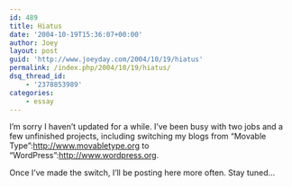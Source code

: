 ```yaml
---
id: 489
title: Hiatus
date: '2004-10-19T15:36:07+00:00'
author: Joey
layout: post
guid: 'http://www.joeyday.com/2004/10/19/hiatus'
permalink: /index.php/2004/10/19/hiatus/
dsq_thread_id:
    - '2378853989'
categories:
    - essay
---
```


I’m sorry I haven’t updated for a while. I’ve been busy with two jobs and a few unfinished projects, including switching my blogs from “Movable Type”:http://www.movabletype.org to “WordPress”:http://www.wordpress.org.

Once I’ve made the switch, I’ll be posting here more often. Stay tuned…